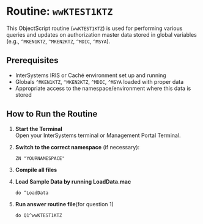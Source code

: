 # Routine: `wwKTEST1KTZ`

This ObjectScript routine (`wwKTEST1KTZ`) is used for performing various queries and updates on authorization master data stored in global variables (e.g., `^MKEN1KTZ`, `^MKEN2KTZ`, `^MDIC`, `^MSYA`).

## Prerequisites

- InterSystems IRIS or Caché environment set up and running
- Globals `^MKEN1KTZ`, `^MKEN2KTZ`, `^MDIC`, `^MSYA` loaded with proper data
- Appropriate access to the namespace/environment where this data is stored

## How to Run the Routine

1. **Start the Terminal**  
   Open your InterSystems terminal or Management Portal Terminal.

2. **Switch to the correct namespace** (if necessary):  
   ```objectscript
   ZN "YOURNAMESPACE"
    ```

3. **Compile all files**

4. **Load Sample Data by running LoadData.mac**
    ```objectscript
    do ^LoadData
    ```

5. **Run answer routine file**(for question 1)
    ```objectscript
    do Q1^wwKTEST1KTZ
    ```
